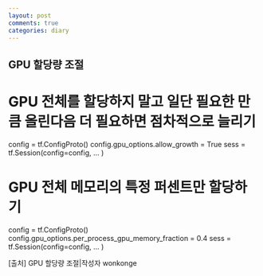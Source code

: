 ```yaml
---
layout: post
comments: true
categories: diary
---
```

## GPU 할당량 조절

# GPU 전체를 할당하지 말고 일단 필요한 만큼 올린다음 더 필요하면 점차적으로 늘리기
config = tf.ConfigProto()
config.gpu_options.allow_growth = True
sess = tf.Session(config=config, ... )

# GPU 전체 메모리의 특정 퍼센트만 할당하기
config = tf.ConfigProto()
config.gpu_options.per_process_gpu_memory_fraction = 0.4
sess = tf.Session(config=config, ... )

[출처] GPU 할당량 조절|작성자 wonkonge

